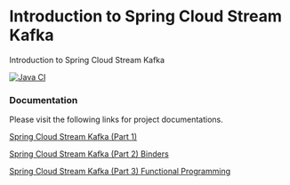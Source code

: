 # Introduction to Spring Cloud Stream Kafka
Introduction to Spring Cloud Stream Kafka

[![Java CI](https://github.com/ehsaniara/scs-kafka-intro/actions/workflows/mavenpublish.yml/badge.svg?branch=main)](https://github.com/ehsaniara/scs-kafka-intro/actions/workflows/mavenpublish.yml)

### Documentation
Please visit the following links for project documentations.

[Spring Cloud Stream Kafka (Part 1)](https://tanzu.vmware.com/developer/guides/event-streaming/spring-cloud-stream-kafka-p1/)

[Spring Cloud Stream Kafka (Part 2) Binders](https://tanzu.vmware.com/developer/guides/event-streaming/spring-cloud-stream-kafka-p2/)

[Spring Cloud Stream Kafka (Part 3) Functional Programming](https://tanzu.vmware.com/developer/guides/event-streaming/spring-cloud-stream-kafka-p3/)

